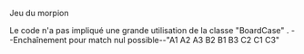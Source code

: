 Jeu du morpion

Le code n'a pas impliqué une grande utilisation de la classe "BoardCase" .
--Enchaînement pour match nul possible--"A1 A2 A3 B2 B1 B3 C2 C1 C3"
